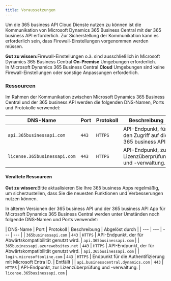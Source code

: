 ```yaml
---
title: Voraussetzungen
---
```


Um die 365 business API Cloud Dienste nutzen zu können ist die Kommunikation von Microsoft Dynamics 365 Business Central mit der 365 business API erforderlich. Zur Sicherstellung der Kommunikation kann es erforderlich sein, dass Firewall-Einstellungen vorgenommen werden müssen.

<div class="alert alert-notice">
    <i class="fa-light fa-hand-point-up fa-lg" style="--fa-secondary-color: #FF0000; --fa-primary-color: #111111; --fa-secondary-opacity: 0.7"></i> <strong>Gut zu wissen:</strong>Firewall-Einstellungen o.ä. sind ausschließlich in Microsoft Dynamics 365 Business Central <strong>On-Premise</strong> Umgebungen erforderlich.<br>
    In Microsoft Dynamics 365 Business Central <strong>Cloud</strong> Umgebungen sind keine Firewall-Einstellungen oder sonstige Anpassungen erforderlich.
</div>

### Ressourcen

Im Rahmen der Kommunikation zwischen Microsoft Dynamics 365 Business Central und der 365 business API werden die folgenden DNS-Namen, Ports und Protokolle verwendet:

| DNS-Name | Port | Protokoll | Beschreibung |
| --- | --- | --- | --- |
| `api.365businessapi.com` | `443` | `HTTPS` | API-Endpunkt, für den Zugriff auf die 365 business API. |
| `license.365businessapi.com` | `443` | `HTTPS` | API-Endpunkt, zur Lizenzüberprüfung und -verwaltung. |

#### Veraltete Ressourcen

<div class="alert alert-notice">
    <i class="fa-light fa-hand-point-up fa-lg" style="--fa-secondary-color: #FF0000; --fa-primary-color: #111111; --fa-secondary-opacity: 0.7"></i> <strong>Gut zu wissen:</strong>Bitte aktualisieren Sie Ihre 365 business Apps regelmäßig, um sicherzustellen, dass Sie die neuesten Funktionen und Verbesserungen nutzen können.
</div>

In älteren Versionen der 365 business API und der 365 business API App für Microsoft Dynamics 365 Business Central werden unter Umständen noch folgende DNS-Namen und Ports verwendet:

| DNS-Name | Port | Protokoll | Beschreibung | Abgelöst durch |
| --- | --- | --- | --- |
| `365businessapi.com` | `443` | `HTTPS` | API-Endpunkt, der für Abwärtskompatibilität genutzt wird. | `api.365businessapi.com` |
| `365businessapi.azurewebsites.net` | `443` | `HTTPS` | API-Endpunkt, der für Abwärtskompatibilität genutzt wird. | `api.365businessapi.com` |
| `login.microsoftonline.com` | `443` | `HTTPS` | Endpunkt für die Authentifizierung mit Microsoft Entra ID. | Entfällt |
| `api.businesscentral.dynamics.com` | `443` | `HTTPS` | API-Endpunkt, zur Lizenzüberprüfung und -verwaltung. | `license.365businessapi.com` |
